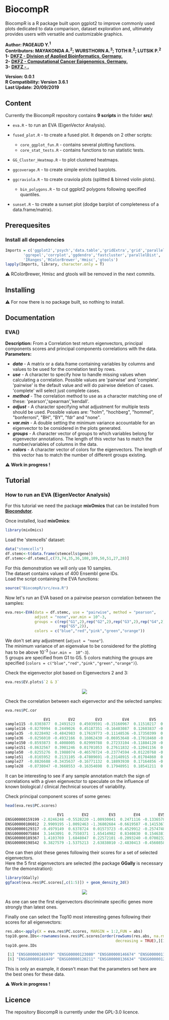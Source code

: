 # BiocompR
BiocompR is a R package built upon ggplot2 to improve commonly used plots dedicated to data comparison, dataset exploration and, ultimately provides users with versatile and customizable graphics.  

**Author: PAGEAUD Y.<sup>1</sup>**  
**Contributors: MAYAKONDA A.<sup>2</sup>; WURSTHORN A.<sup>3</sup>; TOTH R.<sup>2</sup>; LUTSIK P.<sup>2</sup>**   
**1-** [**DKFZ - Division of Applied Bioinformatics, Germany.**](https://www.dkfz.de/en/applied-bioinformatics/index.php)  
**2-** [**DKFZ - Computational Cancer Epigenomics, Germany.**](https://www.dkfz.de/en/CanEpi/CompEpigen/index.html)  
**3-** [**DKFZ - .**]()  

**Version: 0.0.1**  
**R Compatibility: Version 3.6.1**  
**Last Update: 20/09/2019**  

## Content
Currently the BiocompR repository contains **9 scripts** in the folder **src/**:
* `eva.R` - to run an EVA (EigenVector Analysis).  
* `fused_plot.R` - to create a fused plot. It depends on 2 other scripts:  

  - `core_ggplot_fun.R` - contains several plotting functions.  
  - `core_stat_tests.R` - contains functions to run statistic tests.  
* `GG_Cluster_Heatmap.R` - to plot clustered heatmaps.  
* `ggcoverage.R` - to create simple enriched barplots.  
* `ggcraviola.R` - to create craviola plots (splitted & binned violin plots).  

  - `bin_polygons.R` - to cut ggplot2 polygons following specified quantiles.  
* `sunset.R` - to create a sunset plot (dodge barplot of completeness of a data.frame/matrix).  

## Prerequesites
### Install all dependencies

```R
Imports = c('ggplot2','psych','data.table','gridExtra','grid','parallel',
	    'ggrepel','corrplot','ggdendro','fastcluster','parallelDist',
	    'IRanges','RColorBrewer','Hmisc','gtools')
lapply(Imports, library, character.only = T)
```

⚠️ RColorBrewer, Hmisc and gtools will be removed in the next commits.

## Installing
⚠️ For now there is no package built, so nothing to install.

## Documentation
### EVA()
**Description:** From a Correlation test return eigenvectors, principal components scores and principal components correlations with the data.  
**Parameters:**  
* **_data_** - A matrix or a data.frame containing variables by columns and values to be used for the correlation test by rows.  
* **_use_** -  A character to specify how to handle missing values when calculating a correlation. Possible values are 'pairwise' and 'complete'. 'pairwise' is the default value and will do pairwise deletion of cases. 'complete' will select just complete cases.  
* **_method_** - The correlation method to use as a character matching one of these: 'pearson','spearman','kendall'.  
* **_adjust_** - A character specifying what adjustment for multiple tests should be used. Possible values are: "holm", "hochberg", "hommel", "bonferroni", "BH", "BY", "fdr" and "none".  
* **_var.min_** - A double setting the minimum variance accountable for an eigenvector to be considered in the plots generated.  
* **_groups_** - A character vector of groups to which variables belong for eigenvector annotations. The length of this vector has to match the number/variables of columns in the data.  
* **_colors_** - A character vector of colors for the eigenvectors. The length of this vector has to match the number of different groups existing.  

⚠️ **Work in progress !**

## Tutorial
### How to run an EVA (EigenVector Analysis)

For this tutorial we need the package **mixOmics** that can be installed from [**Biocondutor**](https://www.bioconductor.org/packages/release/bioc/html/mixOmics.html).

Once installed, load **mixOmics**:  

```R
library(mixOmics)
```

Load the 'stemcells' dataset:  

```R
data("stemcells")
df.stemc<-t(data.frame(stemcells$gene))
df.stemc<-df.stemc[,c(73,74,35,36,108,109,50,51,27,28)]
```

For this demonstration we will only use 10 samples.  
The dataset contains values of 400 Ensembl gene IDs.  
Load the script containing the EVA functions:
```R
source("BiocompR/src/eva.R")
```
Now let's run an EVA based on a pairwise pearson correlation between the samples:  
```R
eva.res<-EVA(data = df.stemc, use = "pairwise", method = "pearson",
             adjust = "none",var.min = 10^-3,
             groups = c(rep("G1",2),rep("G2",2),rep("G3",2),rep("G4",2),
                        rep("G5",2)),
             colors = c("blue","red","pink","green","orange"))
```
We don't set any adjustment (`adjust = "none"`).  
The minimum variance of an eigenvalue to be considered for the plotting has to be above 10<sup>-3</sup> (`var.min =  10^-3`).  
5 groups are specified from G1 to G5.
5 colors matching the groups are specified (`colors = c("blue","red","pink","green","orange")`).  

Check the eigenvector plot based on Eigenvectors 2 and 3:  
```R
eva.res$EV.plots$`2 & 3`
```

<p align="center">
<img src="img/EVA_plot1.png">
</p>

Check the correlation between each eigenvector and the selected samples:
```R
eva.res$PC.cor

                 EV1        EV2         EV3         EV4         EV5          EV6          EV7          EV8          EV9         EV10
sample115 -0.8303877  0.2491523  0.45039591 -0.15160967  0.11510217  0.020542017 -0.008006845  0.002219612 -0.093755029  0.002816303
sample116 -0.8270994  0.2449026  0.45187351 -0.16403087  0.12603837 -0.025274282  0.004504351 -0.002762346  0.090898250 -0.004324801
sample35  -0.8228492 -0.4842983  0.17619773 -0.11148536 -0.17350399  0.119256559  0.014262570 -0.009394247  0.016626372  0.002438156
sample36  -0.8256010 -0.4932166  0.16062430 -0.06953648 -0.17018460 -0.122330139 -0.013803324  0.010029179 -0.015974597 -0.003344473
sample150 -0.8593873  0.4008005  0.02999788  0.27233104 -0.11884120 -0.014124179  0.104639519 -0.020549451 -0.006475418 -0.003454545
sample151 -0.8632567  0.3901246  0.01701053  0.27611832 -0.12041156  0.019294957 -0.102296139  0.024108381  0.010683778  0.005380210
sample50  -0.8255276  0.1988074 -0.46570724 -0.23774594 -0.01220768 -0.010092492  0.003149189 -0.011115658  0.002349743  0.071996669
sample51  -0.8165952  0.2131105 -0.47809691 -0.23148915 -0.01704860  0.005653178 -0.002983466  0.011698087 -0.003840261 -0.071478929
sample27  -0.8826688 -0.3435637 -0.16771132  0.18893930  0.17164856 -0.003707339 -0.026506293 -0.093690731 -0.002622042 -0.008382416
sample28  -0.8738047 -0.3660553 -0.16354698  0.17948951  0.18541211  0.010507487  0.027692799  0.090479404  0.002324763  0.007611173
```
It can be interesting to see if any sample annotation match the sign of correlations with a given eigenvector to speculate on the influence of known biological / clinical /technical sources of variability.

Check principal component scores of some genes:
```R
head(eva.res$PC.scores)

                       EV1        EV2         EV3        EV4        EV5         EV6          EV7         EV8         EV9        EV10
ENSG00000159199 -2.0246248 -0.5528220 -1.00930041  0.2471116 -0.1336578  0.04290066  0.001005254  0.01905857  0.04044745  0.04081912
ENSG00000106012  2.9909195 -1.0092463 -1.36802684 -0.6619587 -0.1415367  0.05128401 -0.122519295 -0.07243510 -0.10463717 -0.12469102
ENSG00000129317 -0.4979149  0.6378724  0.01573723 -0.4529912 -0.2574748 -0.06799586 -0.090245910 -0.04900360 -0.05098465 -0.17514404
ENSG00000075884  3.1443091  0.7550371  1.65414982  0.8340830  0.1546381  0.05009212  0.035017256  0.04395436 -0.16225866 -0.08159222
ENSG00000189367  1.4103769  1.6848047  0.22572101 -0.2093240 -0.0700232  0.14676420 -0.164126624 -0.11752260 -0.07926383  0.17872138
ENSG00000198542  0.3827579 -1.5375213  2.63838010 -2.4830413 -0.4560858 -0.31945756 -0.104490615  0.17904389 -0.08853756  0.05352093
```
One can then plot these genes following their scores for a set of selected eigenvectors.  
Here the 5 first eigenvectors are selected (the package **GGally** is necessary for the demonstration):  
```R
library(GGally)
ggfacet(eva.res$PC.scores[,c(1:5)]) + geom_density_2d()
```

<p align="center">
<img src="img/EVA_plot2.png">
</p>


As one can see the first eigenvectors discriminate specific genes more strongly than latest ones.  

Finally one can select the Top10 most interesting genes following their scores for all eigenvectors:
```R
res.abs<-apply(X = eva.res$PC.scores, MARGIN = 1:2,FUN = abs)
top10.gene.IDs<-rownames(eva.res$PC.scores[order(rowSums(res.abs, na.rm = TRUE),
                                                 decreasing = TRUE),][1:10,])
top10.gene.IDs

 [1] "ENSG00000240970" "ENSG00000123080" "ENSG00000146674" "ENSG00000110696" "ENSG00000168542"
 [6] "ENSG00000181449" "ENSG00000120211" "ENSG00000136634" "ENSG00000125743" "ENSG00000148297"

```
This is only an example, it doesn't mean that the parameters set here are the best ones for these data.  

⚠️ **Work in progress !**  

## Licence

The repository BiocompR is currently under the GPL-3.0 licence.  

